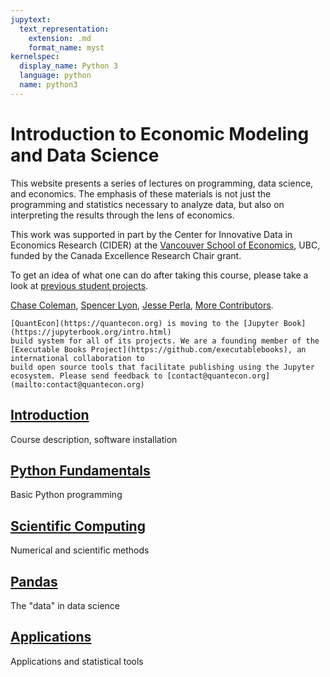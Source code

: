 ```yaml
---
jupytext:
  text_representation:
    extension: .md
    format_name: myst
kernelspec:
  display_name: Python 3
  language: python
  name: python3
---
```



# Introduction to Economic Modeling and Data Science

This website presents a series of lectures on programming, data science, and economics. The emphasis of these materials is not just the programming and statistics necessary to analyze data, but also on interpreting the results through the lens of economics.

This work was supported in part by the Center for Innovative Data in Economics Research (CIDER) at the [Vancouver School of Economics](https://economics.ubc.ca/), UBC, funded by the Canada Excellence Research Chair grant.

To get an idea of what one can do after taking this course, please take a look at [previous student projects](../theme/projects.md).

[Chase Coleman](http://www.chasegcoleman.com/), [Spencer Lyon](http://spencerlyon.com/), [Jesse Perla](http://jesseperla.com/), [More Contributors](../theme/contributors.md).

```{admonition} News
[QuantEcon](https://quantecon.org) is moving to the [Jupyter Book](https://jupyterbook.org/intro.html)
build system for all of its projects. We are a founding member of the
[Executable Books Project](https://github.com/executablebooks), an international collaboration to
build open source tools that facilitate publishing using the Jupyter
ecosystem. Please send feedback to [contact@quantecon.org](mailto:contact@quantecon.org)
```

## <i class="fas fa-concierge-bell" style="color:#1665ad"></i> [Introduction](../introduction/index.md)
Course description, software installation

## <i class="fab fa-python" style="color:#ffd053"></i> [Python Fundamentals](../python_fundamentals/index.md)
Basic Python programming

## <i class="fas fa-server" style="color:#d45f6c"></i> [Scientific Computing](../scientific/index.md)
Numerical and scientific methods

## <i class="fas fa-code" style="color:#6dae5c"></i> [Pandas](../pandas/index.md)
The "data" in data science

## <i class="fas fa-cogs" style="color:#1665ad"></i> [Applications](../applications/index.md)
Applications and statistical tools
